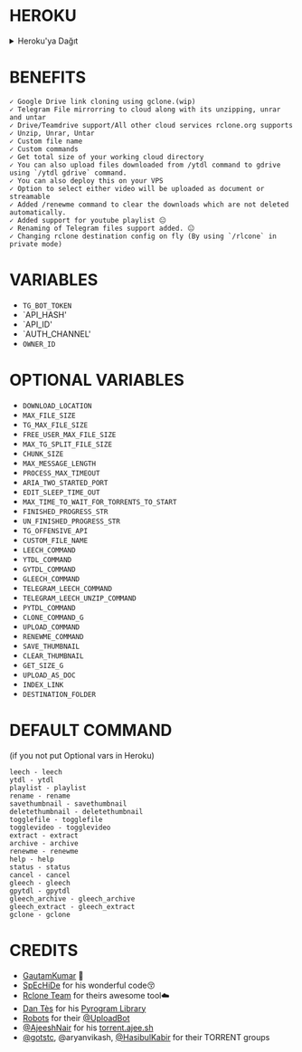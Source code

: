 # HEROKU
<details><summary>Heroku'ya Dağıt</summary>
<p>
<br>
<a href="https://heroku.com/deploy">
  <img src="https://www.herokucdn.com/deploy/button.svg" alt="Deploy">
</a>
</p>
</details>

# BENEFITS
    ✓ Google Drive link cloning using gclone.(wip)
    ✓ Telegram File mirrorring to cloud along with its unzipping, unrar and untar
    ✓ Drive/Teamdrive support/All other cloud services rclone.org supports
    ✓ Unzip, Unrar, Untar
    ✓ Custom file name
    ✓ Custom commands
    ✓ Get total size of your working cloud directory
    ✓ You can also upload files downloaded from /ytdl command to gdrive using `/ytdl gdrive` command.
    ✓ You can also deploy this on your VPS
    ✓ Option to select either video will be uploaded as document or streamable
    ✓ Added /renewme command to clear the downloads which are not deleted automatically.
    ✓ Added support for youtube playlist 😐
    ✓ Renaming of Telegram files support added. 😐
    ✓ Changing rclone destination config on fly (By using `/rlcone` in private mode)

# VARIABLES

* `TG_BOT_TOKEN`
* `API_HASH'
* `API_ID'
* `AUTH_CHANNEL'
* `OWNER_ID`

# OPTIONAL VARIABLES

* `DOWNLOAD_LOCATION`
* `MAX_FILE_SIZE`
* `TG_MAX_FILE_SIZE`
* `FREE_USER_MAX_FILE_SIZE`
* `MAX_TG_SPLIT_FILE_SIZE`
* `CHUNK_SIZE`
* `MAX_MESSAGE_LENGTH`
* `PROCESS_MAX_TIMEOUT`
* `ARIA_TWO_STARTED_PORT`
* `EDIT_SLEEP_TIME_OUT`
* `MAX_TIME_TO_WAIT_FOR_TORRENTS_TO_START`
* `FINISHED_PROGRESS_STR`
* `UN_FINISHED_PROGRESS_STR`
* `TG_OFFENSIVE_API`
* `CUSTOM_FILE_NAME`
* `LEECH_COMMAND`
* `YTDL_COMMAND`
* `GYTDL_COMMAND`
* `GLEECH_COMMAND`
* `TELEGRAM_LEECH_COMMAND`
* `TELEGRAM_LEECH_UNZIP_COMMAND`
* `PYTDL_COMMAND`
* `CLONE_COMMAND_G`
* `UPLOAD_COMMAND`
* `RENEWME_COMMAND`
* `SAVE_THUMBNAIL`
* `CLEAR_THUMBNAIL`
* `GET_SIZE_G`
* `UPLOAD_AS_DOC`
* `INDEX_LINK`
* `DESTINATION_FOLDER`

# DEFAULT COMMAND

 (if you not put Optional vars in Heroku)

    leech - leech
    ytdl - ytdl
    playlist - playlist
    rename - rename
    savethumbnail - savethumbnail
    deletethumbnail - deletethumbnail
    togglefile - togglefile
    togglevideo - togglevideo
    extract - extract
    archive - archive
    renewme - renewme
    help - help
    status - status
    cancel - cancel
    gleech - gleech
    gpytdl - gpytdl
    gleech_archive - gleech_archive
    gleech_extract - gleech_extract
    gclone - gclone

# CREDITS

 - [GautamKumar](https://github.com/gautamajay52/TorrentLeech-Gdrive) 😬
 - [SpEcHiDe](https://github.com/SpEcHiDe/PublicLeech) for his wonderful code😚
 - [Rclone Team](https://rclone.org) for theirs awesome tool☁️
 - [Dan Tès](https://telegram.dog/haskell) for his [Pyrogram Library](https://github.com/pyrogram/pyrogram)
 - [Robots](https://telegram.dog/Robots) for their [@UploadBot](https://telegram.dog/UploadBot)
 - [@AjeeshNair](https://telegram.dog/AjeeshNait) for his [torrent.ajee.sh](https://torrent.ajee.sh)
 - [@gotstc](https://telegram.dog/gotstc), @aryanvikash, [@HasibulKabir](https://telegram.dog/HasibulKabir) for their TORRENT groups
